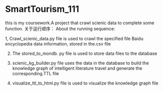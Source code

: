 # SmartTourism_111
this is my coursework.A project that crawl scienic data to complete some function.
关于运行顺序：
About the running sequence:

1, Crawl_scienic_data.py file is used to crawl the specified file Baidu encyclopedia data information, stored in the.csv file

2. The stored_to_mondb. py file is used to store data files to the database

3. scienic_kg_builder.py file uses the data in the database to build the knowledge graph of intelligent literature travel and generate the corresponding.TTL file

4. visualize_ttl_to_html.py file is used to visualize the knowledge graph file
